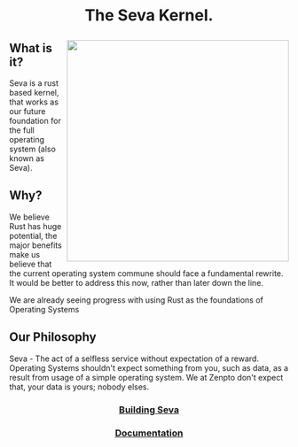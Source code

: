# <p align="center">The Seva Kernel.</p>

<img align="right" width="400" height="400" src="https://github.com/JackGannonUK/seva/blob/main/imgs/seva.svg">

## **What is it?**

Seva is a rust based kernel, that works as our future foundation for the full operating system (also known as Seva).

## **Why?**

We believe Rust has huge potential, the major benefits make us believe that the current operating
system commune should face a fundamental rewrite. It would be better to address this now, rather than later down the line.

We are already seeing progress with using Rust as the foundations of Operating Systems

## **Our Philosophy**

Seva - The act of a selfless service without expectation of a reward. Operating Systems shouldn't expect something from you, such as data, as a result from usage of a simple operating system. We at Zenpto don't expect that, your data is yours; nobody elses.

### <p align="center"><a href="https://github.com/JackGannonUK/Seva/blob/main/building-seva.md">Building Seva</a></p>

### <p align="center"><a href="https://github.com/JackGannonUK/Seva/blob/main/documentation.md">Documentation</a></p>
